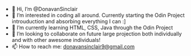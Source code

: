- 👋 Hi, I’m @DonavanSinclair
- 👀 I’m interested in coding all around. Currently starting the Odin Project introuduction and absorbing everything I can :]
- 🌱 I’m currently learning HTML, CSS, Java through the Odin Project
- 💞️ I’m looking to collaborate on future large projection both individually and with other awesome individuals!
- 📫 How to reach me: donavansinclair9@gmail.com

<!---
DonavanSinclair/DonavanSinclair is a ✨ special ✨ repository because its `README.md` (this file) appears on your GitHub profile.
You can click the Preview link to take a look at your changes.
--->
